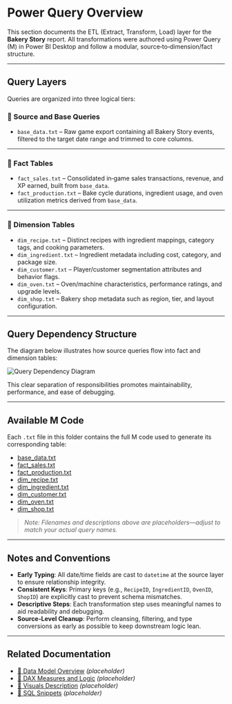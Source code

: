 # Power Query Overview

This section documents the ETL (Extract, Transform, Load) layer for the **Bakery Story** report. All transformations were authored using Power Query (M) in Power BI Desktop and follow a modular, source‑to‑dimension/fact structure.

---

## Query Layers

Queries are organized into three logical tiers:

### 🔹 Source and Base Queries
- `base_data.txt` – Raw game export containing all Bakery Story events, filtered to the target date range and trimmed to core columns.

---

### 🔹 Fact Tables
- `fact_sales.txt` – Consolidated in‑game sales transactions, revenue, and XP earned, built from `base_data`.  
- `fact_production.txt` – Bake cycle durations, ingredient usage, and oven utilization metrics derived from `base_data`.

---

### 🔹 Dimension Tables
- `dim_recipe.txt` – Distinct recipes with ingredient mappings, category tags, and cooking parameters.  
- `dim_ingredient.txt` – Ingredient metadata including cost, category, and package size.  
- `dim_customer.txt` – Player/customer segmentation attributes and behavior flags.  
- `dim_oven.txt` – Oven/machine characteristics, performance ratings, and upgrade levels.  
- `dim_shop.txt` – Bakery shop metadata such as region, tier, and layout configuration.

---

## Query Dependency Structure

The diagram below illustrates how source queries flow into fact and dimension tables:

![Query Dependency Diagram](../images/power_query/query_dependencies.png)

This clear separation of responsibilities promotes maintainability, performance, and ease of debugging.

---

## Available M Code

Each `.txt` file in this folder contains the full M code used to generate its corresponding table:

- [base_data.txt](./base_data.txt)  
- [fact_sales.txt](./fact_sales.txt)  
- [fact_production.txt](./fact_production.txt)  
- [dim_recipe.txt](./dim_recipe.txt)  
- [dim_ingredient.txt](./dim_ingredient.txt)  
- [dim_customer.txt](./dim_customer.txt)  
- [dim_oven.txt](./dim_oven.txt)  
- [dim_shop.txt](./dim_shop.txt)  

> _Note: Filenames and descriptions above are placeholders—adjust to match your actual query names._

---

## Notes and Conventions

- **Early Typing**: All date/time fields are cast to `datetime` at the source layer to ensure relationship integrity.  
- **Consistent Keys**: Primary keys (e.g., `RecipeID`, `IngredientID`, `OvenID`, `ShopID`) are explicitly cast to prevent schema mismatches.  
- **Descriptive Steps**: Each transformation step uses meaningful names to aid readability and debugging.  
- **Source‑Level Cleanup**: Perform cleansing, filtering, and type conversions as early as possible to keep downstream logic lean.

---

## Related Documentation

- [📄 Data Model Overview](../docs/data_model_description.md) *(placeholder)*  
- [📄 DAX Measures and Logic](../docs/measures_description.md) *(placeholder)*  
- [📄 Visuals Description](../docs/visuals_description.md) *(placeholder)*  
- [📄 SQL Snippets](../docs/sql.txt) *(placeholder)*  
